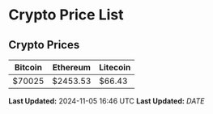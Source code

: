 # Crypto Price List

## Crypto Prices
| Bitcoin | Ethereum | Litecoin |
| ------- | -------- | -------- |
| $70025 | $2453.53 | $66.43 |
**Last Updated:** 2024-11-05 16:46 UTC
**Last Updated:** $DATE$
